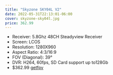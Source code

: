 ```yaml
---
title: "Skyzone SKY04L V2"
date: 2022-05-31T22:13:01-06:00
cover: skyzone-sky04l.jpg
price: 362.99
---
```


- Receiver: 5.8Ghz 48CH Steadyview Receiver
- Screen: LCOS
- Resolution: 1280X960
- Aspect Ratio: 4:3/16:9
- FOV (Diagonal): 39°
- DVR: H264, 60fps, SD Card support up to128Gb
- $362.99 [getfpv](https://www.getfpv.com/skyzone-sky04l-v2-lite-lcos-5-8ghz-48ch-fpv-goggles-w-steadyview-receiver.html)
